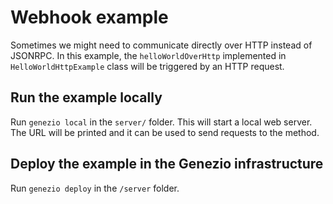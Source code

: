 # Webhook example

Sometimes we might need to communicate directly over HTTP instead of JSONRPC. In this example, the `helloWorldOverHttp` implemented in `HelloWorldHttpExample` class will be triggered by an HTTP request.

## Run the example locally

Run `genezio local` in the `server/` folder. This will start a local web server. The URL will be printed and it can be used to send requests to the method.

## Deploy the example in the Genezio infrastructure

Run `genezio deploy` in the `/server` folder.
